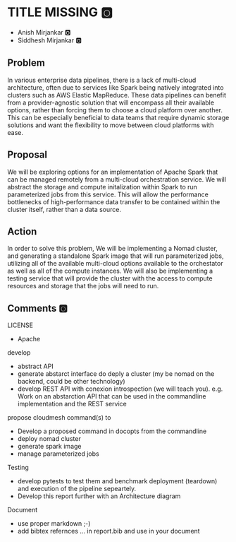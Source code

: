 # TITLE MISSING :o2:

* Anish Mirjankar :o2:
* Siddhesh Mirjankar :o2:

## Problem

In various enterprise data pipelines, there is a lack of multi-cloud
architecture, often due to services like Spark being natively integrated into
clusters such as AWS Elastic MapReduce.  These data pipelines can benefit from
a provider-agnostic solution that will encompass all their available options,
rather than forcing them to choose a cloud platform over another.  This can be
especially beneficial to data teams that require dynamic storage solutions and 
want the flexibility to move between cloud platforms with ease. 
      


## Proposal

We will be exploring options for an implementation of Apache Spark that can be
managed remotely from a multi-cloud orchestration service.  We will abstract the
storage and compute initalization within Spark to run parameterized jobs from
this service.  This will allow the performance bottlenecks of high-performance
data transfer to be contained within the cluster itself, rather than a data
source.



## Action

In order to solve this problem, We will be implementing a Nomad cluster, and
generating a standalone Spark image that will run parameterized jobs,
utilizing all of the available multi-cloud options available to the orchestator
as well as all of the compute instances.  We will also be implementing a testing
service that will provide the cluster with the access to compute resources and
storage that the jobs will need to run.

## Comments :o2:

LICENSE

* Apache

develop 

* abstract API
* generate abstarct interface do deply a cluster (my be nomad on the backend, could be other technology)
* develop REST API with conexion introspection (we will teach you). e.g. Work on an abstarction API that can be used in the commandline implementation and the REST service


propose cloudmesh command(s) to 

* Develop a proposed command in docopts from the commandline
* deploy nomad cluster
* generate spark image
* manage parameterized jobs

Testing

* develop pytests to test them and benchmark deployment (teardown) and execution of the pipeline sepeartely.
* Develop this report further with an Architecture diagram

Document

* use proper markdown ;-)
* add bibtex refernces ... in report.bib and use in your document


